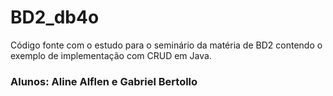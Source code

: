 # BD2_db4o
Código fonte com o estudo para o seminário da matéria de BD2 contendo o exemplo de implementação com CRUD em Java.

### Alunos: Aline Alflen e Gabriel Bertollo
